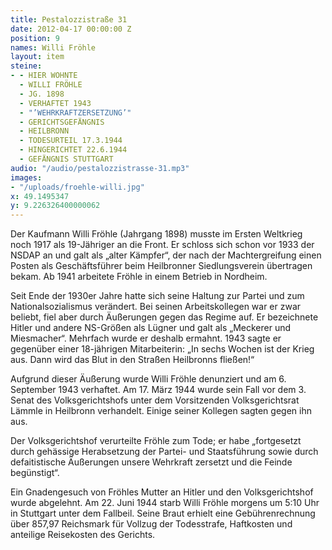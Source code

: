 ```yaml
---
title: Pestalozzistraße 31
date: 2012-04-17 00:00:00 Z
position: 9
names: Willi Fröhle
layout: item
steine:
- - HIER WOHNTE
  - WILLI FRÖHLE
  - JG. 1898
  - VERHAFTET 1943
  - "’WEHRKRAFTZERSETZUNG’"
  - GERICHTSGEFÄNGNIS
  - HEILBRONN
  - TODESURTEIL 17.3.1944
  - HINGERICHTET 22.6.1944
  - GEFÄNGNIS STUTTGART
audio: "/audio/pestalozzistrasse-31.mp3"
images:
- "/uploads/froehle-willi.jpg"
x: 49.1495347
y: 9.226326400000062
---
```


Der Kaufmann Willi Fröhle (Jahrgang 1898) musste im Ersten Weltkrieg noch 1917 als 19-Jähriger an die Front. Er schloss sich schon vor 1933 der NSDAP an und galt als „alter Kämpfer“, der nach der Machtergreifung einen Posten als Geschäftsführer beim Heilbronner Siedlungsverein übertragen bekam. Ab 1941 arbeitete Fröhle in einem Betrieb in Nordheim.

Seit Ende der 1930er Jahre hatte sich seine Haltung zur Partei und zum Nationalsozialismus verändert. Bei seinen Arbeitskollegen war er zwar beliebt, fiel aber durch Äußerungen gegen das Regime auf. Er bezeichnete Hitler und andere NS-Größen als Lügner und galt als „Meckerer und Miesmacher“. Mehrfach wurde er deshalb ermahnt. 1943 sagte er gegenüber einer 18-jährigen Mitarbeiterin: „In sechs Wochen ist der Krieg aus. Dann wird das Blut in den Straßen Heilbronns fließen!“

Aufgrund dieser Äußerung wurde Willi Fröhle denunziert und am 6. September 1943 verhaftet. Am 17. März 1944 wurde sein Fall vor dem 3. Senat des Volksgerichtshofs unter dem Vorsitzenden Volksgerichtsrat Lämmle in Heilbronn verhandelt. Einige seiner Kollegen sagten gegen ihn aus.

Der Volksgerichtshof verurteilte Fröhle zum Tode; er habe „fortgesetzt durch gehässige Herabsetzung der Partei- und Staatsführung sowie durch defaitistische Äußerungen unsere Wehrkraft zersetzt und die Feinde begünstigt“.

Ein Gnadengesuch von Fröhles Mutter an Hitler und den Volksgerichtshof wurde abgelehnt. Am 22. Juni 1944 starb Willi Fröhle morgens um 5:10 Uhr in Stuttgart unter dem Fallbeil. Seine Braut erhielt eine Gebührenrechnung über 857,97 Reichsmark für Vollzug der Todesstrafe, Haftkosten und anteilige Reisekosten des Gerichts.

